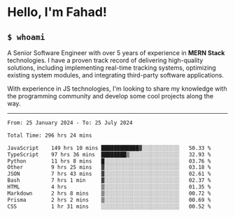 <h1>Hello, I'm Fahad!</h1>

<h2><code>$ whoami</code></h2>

A Senior Software Engineer with over 5 years of experience in **MERN Stack** technologies. I have a proven track record of delivering high-quality solutions, including implementing real-time tracking systems, optimizing existing system modules, and integrating third-party software applications.

With experience in JS technologies, I'm looking to share my knowledge with the programming community and develop some cool projects along the way.

---

<!--START_SECTION:waka-->

```txt
From: 25 January 2024 - To: 25 July 2024

Total Time: 296 hrs 24 mins

JavaScript    149 hrs 10 mins ████████████▓░░░░░░░░░░░░   50.33 %
TypeScript    97 hrs 36 mins  ████████▒░░░░░░░░░░░░░░░░   32.93 %
Python        11 hrs 8 mins   █░░░░░░░░░░░░░░░░░░░░░░░░   03.76 %
Other         9 hrs 25 mins   ▓░░░░░░░░░░░░░░░░░░░░░░░░   03.18 %
JSON          7 hrs 43 mins   ▓░░░░░░░░░░░░░░░░░░░░░░░░   02.61 %
Bash          7 hrs 1 min     ▓░░░░░░░░░░░░░░░░░░░░░░░░   02.37 %
HTML          4 hrs           ▒░░░░░░░░░░░░░░░░░░░░░░░░   01.35 %
Markdown      2 hrs 8 mins    ▒░░░░░░░░░░░░░░░░░░░░░░░░   00.72 %
Prisma        2 hrs 2 mins    ▒░░░░░░░░░░░░░░░░░░░░░░░░   00.69 %
CSS           1 hr 31 mins    ░░░░░░░░░░░░░░░░░░░░░░░░░   00.52 %
```

<!--END_SECTION:waka-->

<!--
**heyFahad/heyFahad** is a ✨ _special_ ✨ repository because its `README.md` (this file) appears on your GitHub profile.

Here are some ideas to get you started:

- 🔭 I’m currently working on ...
- 🌱 I’m currently learning ...
- 👯 I’m looking to collaborate on ...
- 🤔 I’m looking for help with ...
- 💬 Ask me about ...
- 📫 How to reach me: ...
- 😄 Pronouns: ...
- ⚡ Fun fact: ...
-->
